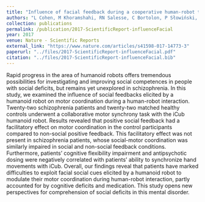 ```yaml
---
title: "Influence of facial feedback during a cooperative human-robot task in schizophrenia"
authors: "L Cohen, M Khoramshahi, RN Salesse, C Bortolon, P Słowiński, C Zhai, K Tsaneva-Atanasova, M Di Bernardo, D Capdevielle, L Marin, RC Schmidt, BG Bardy, A Billard, S Raffard"
collection: publications
permalink: /publication/2017-ScientificReport-influenceFacial
year: 2017
venue: Nature - Scientific Reports
external_link: "https://www.nature.com/articles/s41598-017-14773-3"
paperurl: "../files/2017-ScientificReport-influenceFacial.pdf"
citation: "../files/2017-ScientificReport-influenceFacial.bib"
---
```


Rapid progress in the area of humanoid robots offers tremendous possibilities for investigating and improving social competences in people with social deficits, but remains yet unexplored in schizophrenia. In this study, we examined the influence of social feedbacks elicited by a humanoid robot on motor coordination during a human-robot interaction. Twenty-two schizophrenia patients and twenty-two matched healthy controls underwent a collaborative motor synchrony task with the iCub humanoid robot. Results revealed that positive social feedback had a facilitatory effect on motor coordination in the control participants compared to non-social positive feedback. This facilitatory effect was not present in schizophrenia patients, whose social-motor coordination was similarly impaired in social and non-social feedback conditions. Furthermore, patients’ cognitive flexibility impairment and antipsychotic dosing were negatively correlated with patients’ ability to synchronize hand movements with iCub. Overall, our findings reveal that patients have marked difficulties to exploit facial social cues elicited by a humanoid robot to modulate their motor coordination during human-robot interaction, partly accounted for by cognitive deficits and medication. This study opens new perspectives for comprehension of social deficits in this mental disorder.






